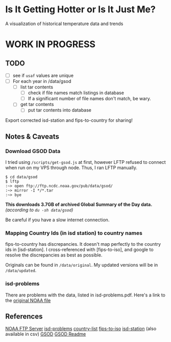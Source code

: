 Is It Getting Hotter or Is It Just Me?
========================================
A visualization of historical temperature data and trends

# WORK IN PROGRESS

## TODO
- [ ] see if `usaf` values are unique
- [ ] For each year in /data/gsod
	- [ ] list tar contents
		- [ ] check if file names match listings in database
		- [ ] If a significant number of file names don't match, be wary.
	- [ ] get tar contents
		- [ ] put tar contents into database

Export corrected isd-station and fips-to-country for sharing!

## Notes & Caveats
### Download GSOD Data
I tried using `/scripts/get-gsod.js` at first, however LFTP refused to connect when run on my VPS through node. Thus, I ran LFTP manually. 
```
$ cd data/gsod
$ lftp
:~> open ftp://ftp.ncdc.noaa.gov/pub/data/gsod/
:~> mirror -I */*.tar
:~> bye
```

**This downloads 3.7GB of archived Global Summary of the Day data.**
*(according to `du -sh data/gsod`)*

Be careful if you have a slow internet connection. 

### Mapping Country Ids (in isd station) to country names
fips-to-country has discrepancies. It doesn't map perfectly to the country ids in [isd-station]. I cross-referenced with [fips-to-iso], and google to resolve the discrepancies as best as possible. 

Originals can be found in `/data/original`. My updated versions will be in `/data/updated`.

### isd-problems
There are problems with the data, listed in isd-problems.pdf. Here's a link to the [original NOAA file](ftp://ftp.ncdc.noaa.gov/pub/data/noaa/isd-problems.pdf)

## References
[NOAA FTP Server](ftp://ftp.ncdc.noaa.gov/pub/data/noaa/)
[isd-problems](ftp://ftp.ncdc.noaa.gov/pub/data/noaa/isd-problems.pdf)
[country-list](ftp://ftp.ncdc.noaa.gov/pub/data/noaa/country-list.txt)
[fips-to-iso](https://www.geodatasource.com/resources/tutorials/international-country-code-fips-versus-iso-3166/)
[isd-station](ftp://ftp.ncdc.noaa.gov/pub/data/noaa/isd-history.txt) (also available in csv)
[GSOD](ftp://ftp.ncdc.noaa.gov/pub/data/gsod/)
[GSOD Readme](ftp://ftp.ncdc.noaa.gov/pub/data/gsod/readme.txt)
